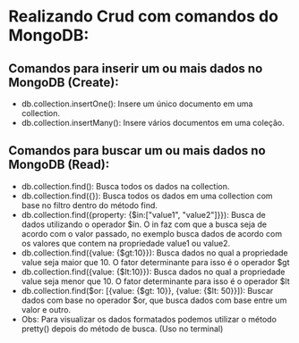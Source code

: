 # Realizando Crud com comandos do MongoDB:

## Comandos para inserir um ou mais dados no MongoDB (Create):
- db.collection.insertOne(): Insere um único documento em uma collection.
- db.collection.insertMany(): Insere vários documentos em uma coleção.

## Comandos para buscar um ou mais dados no MongoDB (Read):
- db.collection.find(): Busca todos os dados na collection.
- db.collection.find({}): Busca todos os dados em uma collection com base no filtro dentro do método find.
- db.collection.find({property: {$in:["value1", "value2"]}}): Busca de dados utilizando o operador $in. O in faz com que a busca seja de acordo com o valor passado, no exemplo busca dados de acordo com os valores que contem na propriedade value1 ou value2.
- db.collection.find({value: {$gt:10}}): Busca dados no qual a propriedade value seja maior que 10. O fator determinante para isso é o operador $gt
- db.collection.find({value: {$lt:10}}): Busca dados no qual a propriedade value seja menor que 10. O fator determinante para isso é o operador $lt
- db.collection.find($or: [{value: {$gt: 10}}, {value: {$lt: 50}}]): Buscar dados com base no operador $or, que busca dados com base entre um valor e outro.
- Obs: Para visualizar os dados formatados podemos utilizar o método pretty() depois do método de busca. (Uso no terminal)
